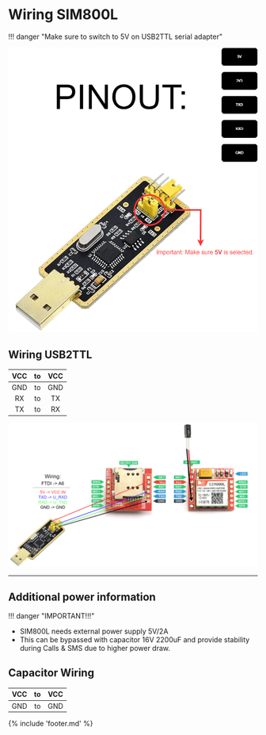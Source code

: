 ﻿# Wiring SIM800L

!!! danger "Make sure to switch to 5V on USB2TTL serial adapter" 

![notice](files/FT232BL_pinout_transparent.drawio.png)

## Wiring USB2TTL

| VCC | to | VCC |
|:---:|:--:|:---:|
| GND | to | GND |
| RX  | to | TX  |
| TX  | to | RX  |

![wiring](files/WiringSIM800L.drawio.png)

___

## Additional power information

!!! danger "IMPORTANT!!!" 

- SIM800L needs external power supply 5V/2A
- This can be bypassed with capacitor 16V 2200uF and provide stability during Calls & SMS due to higher power draw.

## Capacitor Wiring

| VCC | to | VCC |
|:---:|:--:|:---:|
| GND | to | GND |

{% include 'footer.md' %}
